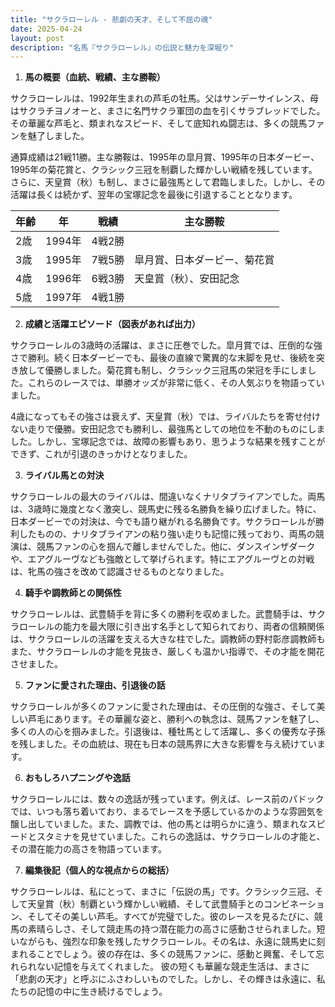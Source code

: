 ```yaml
---
title: "サクラローレル - 悲劇の天才、そして不屈の魂"
date: 2025-04-24
layout: post
description: "名馬『サクラローレル』の伝説と魅力を深堀り"
---
```


1. **馬の概要（血統、戦績、主な勝鞍）**

サクラローレルは、1992年生まれの芦毛の牡馬。父はサンデーサイレンス、母はサクラチヨノオーと、まさに名門サクラ軍団の血を引くサラブレッドでした。その華麗な芦毛と、類まれなスピード、そして底知れぬ闘志は、多くの競馬ファンを魅了しました。

通算成績は21戦11勝。主な勝鞍は、1995年の皐月賞、1995年の日本ダービー、1995年の菊花賞と、クラシック三冠を制覇した輝かしい戦績を残しています。さらに、天皇賞（秋）も制し、まさに最強馬として君臨しました。しかし、その活躍は長くは続かず、翌年の宝塚記念を最後に引退することとなります。

| 年齢 | 年 | 戦績 | 主な勝鞍 |
|---|---|---|---|
| 2歳 | 1994年 | 4戦2勝 |  |
| 3歳 | 1995年 | 7戦5勝 | 皐月賞、日本ダービー、菊花賞 |
| 4歳 | 1996年 | 6戦3勝 | 天皇賞（秋）、安田記念 |
| 5歳 | 1997年 | 4戦1勝 |  |


2. **成績と活躍エピソード（図表があれば出力）**

サクラローレルの3歳時の活躍は、まさに圧巻でした。皐月賞では、圧倒的な強さで勝利。続く日本ダービーでも、最後の直線で驚異的な末脚を見せ、後続を突き放して優勝しました。菊花賞も制し、クラシック三冠馬の栄冠を手にしました。これらのレースでは、単勝オッズが非常に低く、その人気ぶりを物語っていました。

4歳になってもその強さは衰えず、天皇賞（秋）では、ライバルたちを寄せ付けない走りで優勝。安田記念でも勝利し、最強馬としての地位を不動のものにしました。しかし、宝塚記念では、故障の影響もあり、思うような結果を残すことができず、これが引退のきっかけとなりました。


3. **ライバル馬との対決**

サクラローレルの最大のライバルは、間違いなくナリタブライアンでした。両馬は、3歳時に幾度となく激突し、競馬史に残る名勝負を繰り広げました。特に、日本ダービーでの対決は、今でも語り継がれる名勝負です。サクラローレルが勝利したものの、ナリタブライアンの粘り強い走りも記憶に残っており、両馬の競演は、競馬ファンの心を掴んで離しませんでした。他に、ダンスインザダークや、エアグルーヴなども強敵として挙げられます。特にエアグルーヴとの対戦は、牝馬の強さを改めて認識させるものとなりました。


4. **騎手や調教師との関係性**

サクラローレルは、武豊騎手を背に多くの勝利を収めました。武豊騎手は、サクラローレルの能力を最大限に引き出す名手として知られており、両者の信頼関係は、サクラローレルの活躍を支える大きな柱でした。調教師の野村彰彦調教師もまた、サクラローレルの才能を見抜き、厳しくも温かい指導で、その才能を開花させました。


5. **ファンに愛された理由、引退後の話**

サクラローレルが多くのファンに愛された理由は、その圧倒的な強さ、そして美しい芦毛にあります。その華麗な姿と、勝利への執念は、競馬ファンを魅了し、多くの人の心を掴みました。引退後は、種牡馬として活躍し、多くの優秀な子孫を残しました。その血統は、現在も日本の競馬界に大きな影響を与え続けています。


6. **おもしろハプニングや逸話**

サクラローレルには、数々の逸話が残っています。例えば、レース前のパドックでは、いつも落ち着いており、まるでレースを予感しているかのような雰囲気を醸し出していました。また、調教では、他の馬とは明らかに違う、類まれなスピードとスタミナを見せていました。これらの逸話は、サクラローレルの才能と、その潜在能力の高さを物語っています。


7. **編集後記（個人的な視点からの総括）**

サクラローレルは、私にとって、まさに「伝説の馬」です。クラシック三冠、そして天皇賞（秋）制覇という輝かしい戦績、そして武豊騎手とのコンビネーション、そしてその美しい芦毛。すべてが完璧でした。彼のレースを見るたびに、競馬の素晴らしさ、そして競走馬の持つ潜在能力の高さに感動させられました。短いながらも、強烈な印象を残したサクラローレル。その名は、永遠に競馬史に刻まれることでしょう。彼の存在は、多くの競馬ファンに、感動と興奮、そして忘れられない記憶を与えてくれました。  彼の短くも華麗な競走生活は、まさに「悲劇の天才」と呼ぶにふさわしいものでした。しかし、その輝きは永遠に、私たちの記憶の中に生き続けるでしょう。
